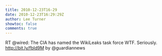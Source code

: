 ```yaml
---
title: 2010-12-23T16-29
date: 2010-12-23T16:29:29Z
author: Lee Turner
showtoc: false
comments: true
---
```


RT @wired: The CIA has named the WikiLeaks task force WTF. Seriously. http://bit.ly/fbld9M by @guardiannews


